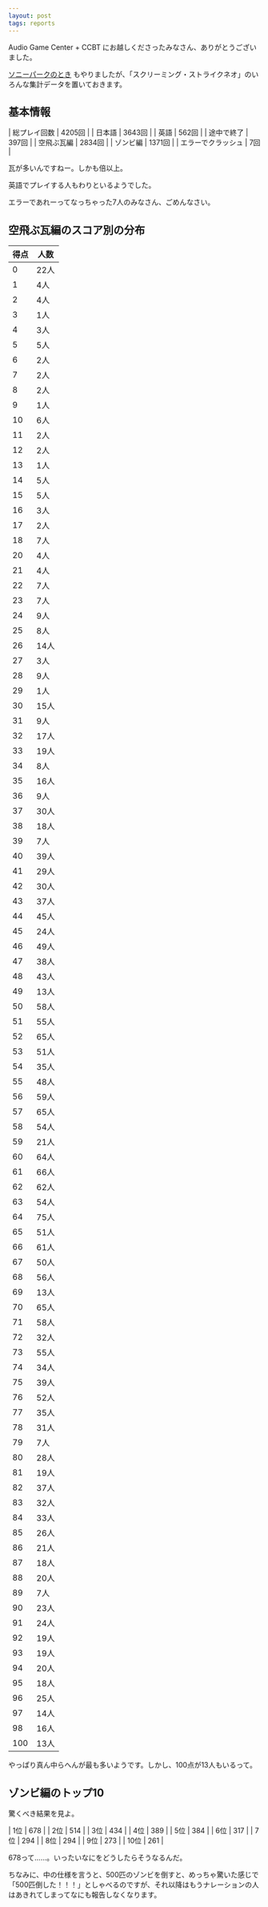 ```yaml
---
layout: post
tags: reports
---
```


Audio Game Center + CCBT にお越しくださったみなさん、ありがとうございました。

[ソニーパークのとき](https://yncat.github.io/2021/07/19/audio-game-center-+-screaming-strike-neo-%E9%96%8B%E7%99%BA%E8%80%85%E7%B7%8F%E6%8B%AC.html) もやりましたが、「スクリーミング・ストライクネオ」のいろんな集計データを置いておきます。

## 基本情報

| 総プレイ回数 | 4205回 |
| 日本語 | 3643回 |
| 英語 | 562回 |
| 途中で終了 | 397回 |
| 空飛ぶ瓦編 | 2834回 |
| ゾンビ編 | 1371回 | 
| エラーでクラッシュ | 7回 | 

瓦が多いんですねー。しかも倍以上。

英語でプレイする人もわりといるようでした。

エラーであれーってなっちゃった7人のみなさん、ごめんなさい。

## 空飛ぶ瓦編のスコア別の分布

| 得点 | 人数 |
| --- | --- |
| 0 | 22人 |
| 1 | 4人 |
| 2 | 4人 |
| 3 | 1人 |
| 4 | 3人 |
| 5 | 5人 |
| 6 | 2人 |
| 7 | 2人 |
| 8 | 2人 |
| 9 | 1人 |
| 10 |6人 |
| 11 | 2人 |
| 12 | 2人 |
| 13 | 1人 |
| 14 | 5人 |
| 15 | 5人 |
| 16 | 3人 |
| 17 | 2人 |
| 18 | 7人 |
| 20 | 4人 |
| 21 | 4人 |
| 22 | 7人 |
| 23 | 7人 |
| 24 | 9人 |
| 25 | 8人 |
| 26 | 14人 |
| 27 | 3人 |
| 28 | 9人 |
| 29 | 1人 |
| 30 | 15人 |
| 31 | 9人 |
| 32 | 17人 |
| 33 | 19人 |
| 34 | 8人 |
| 35 | 16人 |
| 36 | 9人 |
| 37 | 30人 |
| 38 | 18人 |
| 39 | 7人 |
| 40 | 39人 |
| 41 | 29人 |
| 42 | 30人 |
| 43 | 37人 |
| 44 | 45人 |
| 45 | 24人 |
| 46 | 49人 |
| 47 | 38人 |
| 48 | 43人 |
| 49 | 13人 |
| 50 | 58人 |
| 51 | 55人 |
| 52 | 65人 |
| 53 | 51人 |
| 54 | 35人 |
| 55 | 48人 |
| 56 | 59人 |
| 57 | 65人 |
| 58 | 54人 |
| 59 | 21人 |
| 60 | 64人 |
| 61 | 66人 |
| 62 | 62人 |
| 63 | 54人 |
| 64 | 75人 |
| 65 | 51人 |
| 66 | 61人 |
| 67 | 50人 |
| 68 | 56人 |
| 69 | 13人 |
| 70 | 65人 |
| 71 | 58人 |
| 72 | 32人 |
| 73 | 55人 |
| 74 | 34人 |
| 75 | 39人 |
| 76 | 52人 |
| 77 | 35人 |
| 78 | 31人 |
| 79 | 7人 |
| 80 | 28人 |
| 81 | 19人 |
| 82 | 37人 |
| 83 | 32人 |
| 84 | 33人 |
| 85 | 26人 |
| 86 | 21人 |
| 87 | 18人 |
| 88 | 20人 |
| 89 | 7人 |
| 90 | 23人 |
| 91 | 24人 |
| 92 | 19人 |
| 93 | 19人 |
| 94 | 20人 |
| 95 | 18人 |
| 96 | 25人 |
| 97 | 14人 |
| 98 | 16人 |
| 100 | 13人 |

やっぱり真ん中らへんが最も多いようです。しかし、100点が13人もいるって。

## ゾンビ編のトップ10

驚くべき結果を見よ。

| 1位 | 678 |
| 2位 | 514 |
| 3位 | 434 |
| 4位 | 389 |
| 5位 | 384 |
| 6位 | 317 |
| 7位 | 294 |
| 8位 | 294 |
| 9位 | 273 |
| 10位 | 261 |

678って……。いったいなにをどうしたらそうなるんだ。

ちなみに、中の仕様を言うと、500匹のゾンビを倒すと、めっちゃ驚いた感じで「500匹倒した！！！」としゃべるのですが、それ以降はもうナレーションの人はあきれてしまってなにも報告しなくなります。
